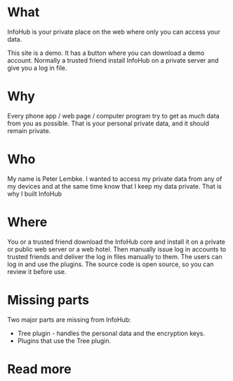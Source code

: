 # What

InfoHub is your private place on the web where only you can access your data.

This site is a demo. It has a button where you can download a demo account. Normally a trusted friend install InfoHub on a private server and give you a log in file.

# Why

Every phone app / web page / computer program try to get as much data from you as possible. That is your personal private data, and it should remain private.

# Who

My name is Peter Lembke. I wanted to access my private data from any of my devices and at the same time know that I keep my data private. That is why I built InfoHub

# Where

You or a trusted friend download the InfoHub core and install it on a private or public web server or a web hotel. Then manually issue log in accounts to trusted friends and deliver the log in files manually to them. The users can log in and use the plugins. The source code is open source, so you can review it before use.

# Missing parts

Two major parts are missing from InfoHub:

* Tree plugin - handles the personal data and the encryption keys.
* Plugins that use the Tree plugin.

# Read more
